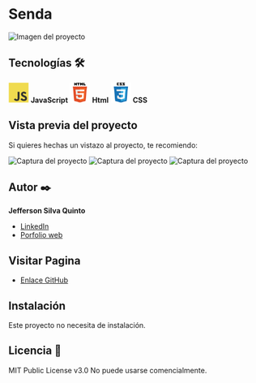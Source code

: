 # Senda
![Imagen del proyecto](https://github.com/SQdeveloper/ImagesProyects/blob/main/Senda/senda1.png)

## Tecnologías 🛠
<!-- Iconos sacados de: https://github.com/hendrasob/badges/blob/master/README.md y https://github.com/alexandresanlim/Badges4-README.md-Profile -->
<p><img width="40" src="https://raw.githubusercontent.com/devicons/devicon/master/icons/javascript/javascript-original.svg"/>
<b>JavaScript</b>
<img width="40" src="https://raw.githubusercontent.com/devicons/devicon/master/icons/html5/html5-original-wordmark.svg"/>
<b>Html</b>
<img width="40" src="https://raw.githubusercontent.com/devicons/devicon/master/icons/css3/css3-original-wordmark.svg"/>
<b>CSS</b>
</p>

## Vista previa del proyecto
Si quieres hechas un vistazo al proyecto, te recomiendo:

![Captura del proyecto](https://github.com/SQdeveloper/ImagesProyects/blob/main/Senda/senda2.png)
![Captura del proyecto](https://github.com/SQdeveloper/ImagesProyects/blob/main/Senda/senda3.png)
![Captura del proyecto](https://github.com/SQdeveloper/ImagesProyects/blob/main/Senda/senda4.png)

## Autor ✒️
**Jefferson Silva Quinto**

* [LinkedIn](https://www.linkedin.com/in/sqdeveloper/)
* [Porfolio web](https://sqdeveloper.github.io/MyPortfolio)

## Visitar Pagina

* [Enlace GitHub](https://sqdeveloper.github.io/Senda/)

## Instalación 
Este proyecto no necesita de instalación.
  
## Licencia 📄
MIT Public License v3.0
No puede usarse comencialmente.
